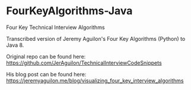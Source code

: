 # FourKeyAlgorithms-Java

Four Key Technical Interview Algorithms

Transcribed version of Jeremy Aguilon's Four Key Algorithms (Python) to Java 8.

Original repo can be found here: https://github.com/JerAguilon/TechnicalInterviewCodeSnippets

His blog post can be found here: https://jeremyaguilon.me/blog/visualizing_four_key_interview_algorithms

